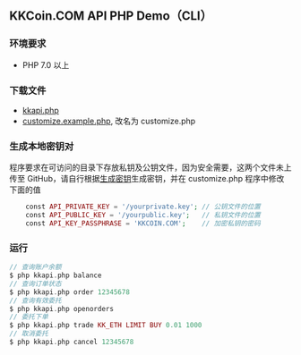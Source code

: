 ## KKCoin.COM API PHP Demo（CLI）

### 环境要求

- PHP 7.0 以上

### 下载文件

- [kkapi.php](https://raw.githubusercontent.com/KKCoinEx/api-php-demo/master/kkapi.php)
- [customize.example.php](https://raw.githubusercontent.com/KKCoinEx/api-php-demo/master/customize.example.php), 改名为 customize.php

### 生成本地密钥对
程序要求在可访问的目录下存放私钥及公钥文件，因为安全需要，这两个文件未上传至 GitHub，请自行根据[生成密钥](https://github.com/KKCoinEx/api-wiki/wiki/Auth-D1.-generate-key-pair)生成密钥，并在 customize.php 程序中修改下面的值

```php
    const API_PRIVATE_KEY = '/yourprivate.key'; // 公钥文件的位置
    const API_PUBLIC_KEY = '/yourpublic.key';   // 私钥文件的位置
    const API_KEY_PASSPHRASE = 'KKCOIN.COM';    // 加密私钥的密码
```

### 运行

```php
// 查询账户余额
$ php kkapi.php balance
// 查询订单状态
$ php kkapi.php order 12345678
// 查询有效委托
$ php kkapi.php openorders  
// 委托下单
$ php kkapi.php trade KK_ETH LIMIT BUY 0.01 1000
// 取消委托
$ php kkapi.php cancel 12345678
```

